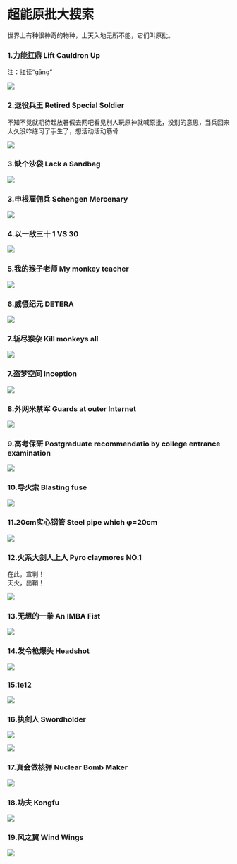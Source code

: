 # 超能原批大搜索

世界上有种很神奇的物种，上天入地无所不能，它们叫原批。

### 1.力能扛鼎   Lift Cauldron Up

注：扛读“gāng”

![](https://github.com/DreamingCats/GenshitJokes/raw/main/超能原批大搜索/力能扛鼎.jpg)

### 2.退役兵王   Retired Special Soldier

不知不觉就期待起放暑假去网吧看见别人玩原神就喊原批，没别的意思，当兵回来太久没咋练习了手生了，想活动活动筋骨

![](https://github.com/DreamingCats/GenshitJokes/raw/main/超能原批大搜索/退役兵王.jpg)

### 3.缺个沙袋 Lack a Sandbag

![](https://github.com/DreamingCats/GenshitJokes/raw/main/超能原批大搜索/缺个沙袋.jpg)

### 3.申根雇佣兵 Schengen Mercenary

![](https://github.com/DreamingCats/GenshitJokes/raw/main/超能原批大搜索/申根雇佣兵.jpg)

### 4.以一敌三十 1 VS 30

![](https://github.com/DreamingCats/GenshitJokes/raw/main/超能原批大搜索/以一敌三十.jpg)

### 5.我的猴子老师 My monkey teacher

![](https://github.com/DreamingCats/GenshitJokes/raw/main/超能原批大搜索/我的猴子老师.jpg)

### 6.威慑纪元  DETERA

![](https://github.com/DreamingCats/GenshitJokes/raw/main/超能原批大搜索/威慑纪元.jpg)

### 7.斩尽猴杂  Kill monkeys all

![](https://github.com/DreamingCats/GenshitJokes/raw/main/超能原批大搜索/斩尽猴杂.jpg)

### 7.盗梦空间  Inception

![](https://github.com/DreamingCats/GenshitJokes/raw/main/超能原批大搜索/盗梦空间.jpg)

### 8.外网米禁军  Guards at outer Internet

![](https://github.com/DreamingCats/GenshitJokes/raw/main/超能原批大搜索/外网米禁军.jpg)

### 9.高考保研   Postgraduate recommendatio by college entrance examination

![](https://github.com/DreamingCats/GenshitJokes/raw/main/超能原批大搜索/高考保研.jpg)

### 10.导火索   Blasting fuse

![](https://github.com/DreamingCats/GenshitJokes/raw/main/images/超能原批大搜索/导火索.jpg)

### 11.20cm实心钢管   Steel pipe which φ=20cm

![](https://github.com/DreamingCats/GenshitJokes/raw/main/超能原批大搜索/20cm实心钢管.jpg)

### 12.火系大剑人上人  Pyro claymores NO.1

在此，宣判！  
天火，出鞘！  

![](https://github.com/DreamingCats/GenshitJokes/raw/main/超能原批大搜索/火系大剑人上人.jpg)

### 13.无想的一拳 An IMBA Fist

![](https://github.com/DreamingCats/GenshitJokes/raw/main/超能原批大搜索/无想的一拳.jpg)

### 14.发令枪爆头 Headshot

![](https://github.com/DreamingCats/GenshitJokes/raw/main/超能原批大搜索/发令枪爆头.jpg)

### 15.1e12

![](https://github.com/DreamingCats/GenshitJokes/raw/main/超能原批大搜索/1e12.jpg)

### 16.执剑人   Swordholder

![](https://github.com/DreamingCats/GenshitJokes/raw/main/超能原批大搜索/执剑人1.jpg)

![](https://github.com/DreamingCats/GenshitJokes/raw/main/超能原批大搜索/执剑人2.jpg)

### 17.真会做核弹   Nuclear Bomb Maker

![](https://github.com/DreamingCats/GenshitJokes/raw/main/超能原批大搜索/真会做核弹.jpg)

### 18.功夫   Kongfu

![](https://github.com/DreamingCats/GenshitJokes/raw/main/超能原批大搜索/功夫.jpg)

### 19.风之翼   Wind Wings

![](https://github.com/DreamingCats/GenshitJokes/raw/main/超能原批大搜索/风之翼.jpg)